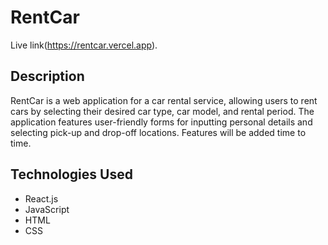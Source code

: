 # RentCar

Live link(https://rentcar.vercel.app).

## Description

RentCar is a web application for a car rental service, allowing users to rent cars by selecting their desired car type, car model, and rental period. The application features user-friendly forms for inputting personal details and selecting pick-up and drop-off locations. Features will be added time to time.

## Technologies Used

- React.js
- JavaScript
- HTML
- CSS
